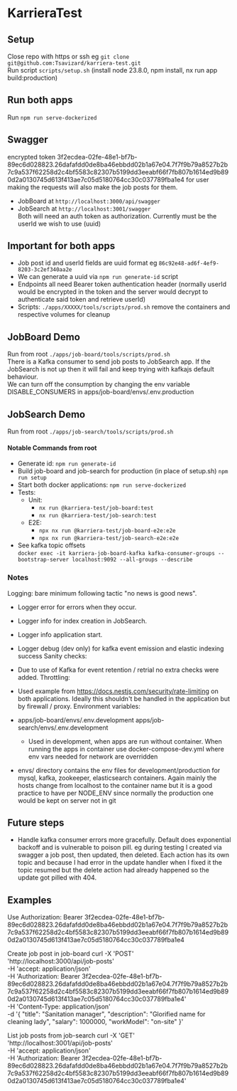 # KarrieraTest

## Setup

Close repo with https or ssh eg `git clone git@github.com:Tsavizard/karriera-test.git`\
Run script `scripts/setup.sh` (install node 23.8.0, npm install, nx run app build:production)

## Run both apps

Run `npm run serve-dockerized`

## Swagger

encrypted token 3f2ecdea-02fe-48e1-bf7b-89ec6d028823.26dafafdd0de8ba46ebbdd02b1a67e04.7f7f9b79a8527b2b7c9a537f62258d2c4bf5583c82307b5199dd3eeabf66f7fb807b1614ed9b890d2a0130745d613f413ae7c05d5180764cc30c037789fba1e4
for user making the requests will also make the job posts for them.

- JobBoard at `http://localhost:3000/api/swagger`
- JobSearch at `http://localhost:3001/swagger`\
  Both will need an auth token as authorization. Currently must be the userId we wish to use (uuid)

## Important for both apps

- Job post id and userId fields are uuid format eg `86c92e48-ad6f-4ef9-8203-3c2ef340aa2e`
- We can generate a uuid via `npm run generate-id` script
- Endpoints all need Bearer token authentication header (normally userId would be encrypted in the token and the server would decrypt to authenticate said token and retrieve userId)
- Scripts: `./apps/XXXXX/tools/scripts/prod.sh` remove the containers and respective volumes for cleanup

## JobBoard Demo

Run from root `./apps/job-board/tools/scripts/prod.sh`\
There is a Kafka consumer to send job posts to JobSearch app. If the JobSearch is not up then it will fail and keep trying with kafkajs default behaviour.\
We can turn off the consumption by changing the env variable DISABLE_CONSUMERS in apps/job-board/envs/.env.production

## JobSearch Demo

Run from root `./apps/job-search/tools/scripts/prod.sh`

#### Notable Commands from root

- Generate id: `npm run generate-id`
- Build job-board and job-search for production (in place of setup.sh) `npm run setup`
- Start both docker applications: `npm run serve-dockerized`
- Tests:
  - Unit:
    - `nx run @karriera-test/job-board:test`
    - `nx run @karriera-test/job-search:test`
  - E2E:
    - `npx nx run @karriera-test/job-board-e2e:e2e`
    - `npx nx run @karriera-test/job-search-e2e:e2e`
- See kafka topic offsets\
  `docker exec -it karriera-job-board-kafka kafka-consumer-groups --bootstrap-server localhost:9092 --all-groups --describe`

### Notes

Logging: bare minimum following tactic "no news is good news".

- Logger error for errors when they occur.
- Logger info for index creation in JobSearch.
- Logger info application start.
- Logger debug (dev only) for kafka event emission and elastic indexing success
  Sanity checks:
- Due to use of Kafka for event retention / retrial no extra checks were added.
  Throttling:
- Used example from https://docs.nestjs.com/security/rate-limiting on both applications. Ideally this shouldn't be handled in the application but by firewall / proxy.
  Environment variables:
- apps/job-board/envs/.env.development apps/job-search/envs/.env.development

  - Used in development, when apps are run without container. When running the apps in container use docker-compose-dev.yml where env vars needed for network are overridden

- envs/ directory contains the env files for development/production for mysql, kafka, zookeeper, elasticsearch containers. Again mainly the hosts change from localhost to the container name but it is a good practice to have per NODE_ENV since normally the production one would be kept on server not in git

## Future steps
- Handle kafka consumer errors more gracefully. Default does exponential backoff and is vulnerable to poison pill.
eg during testing I created via swagger a job post, then updated, then deleted. Each action has its own topic and because I had error in the update handler when I fixed it
the topic resumed but the delete action had already happened so the update got pilled with 404.


## Examples

Use Authorization: Bearer 3f2ecdea-02fe-48e1-bf7b-89ec6d028823.26dafafdd0de8ba46ebbdd02b1a67e04.7f7f9b79a8527b2b7c9a537f62258d2c4bf5583c82307b5199dd3eeabf66f7fb807b1614ed9b890d2a0130745d613f413ae7c05d5180764cc30c037789fba1e4

Create job post in job-board
curl -X 'POST' \
 'http://localhost:3000/api/job-posts' \
 -H 'accept: application/json' \
 -H 'Authorization: Bearer 3f2ecdea-02fe-48e1-bf7b-89ec6d028823.26dafafdd0de8ba46ebbdd02b1a67e04.7f7f9b79a8527b2b7c9a537f62258d2c4bf5583c82307b5199dd3eeabf66f7fb807b1614ed9b890d2a0130745d613f413ae7c05d5180764cc30c037789fba1e4' \
 -H 'Content-Type: application/json' \
 -d '{
"title": "Sanitation manager",
"description": "Glorified name for cleaning lady",
"salary": 1000000,
"workModel": "on-site"
}'

List job posts from job-search
curl -X 'GET' \
 'http://localhost:3001/api/job-posts' \
 -H 'accept: application/json' \
 -H 'Authorization: Bearer 3f2ecdea-02fe-48e1-bf7b-89ec6d028823.26dafafdd0de8ba46ebbdd02b1a67e04.7f7f9b79a8527b2b7c9a537f62258d2c4bf5583c82307b5199dd3eeabf66f7fb807b1614ed9b890d2a0130745d613f413ae7c05d5180764cc30c037789fba1e4'
